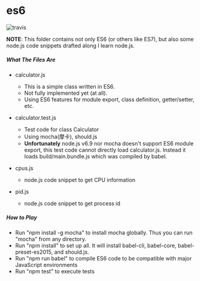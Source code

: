 # es6

![travis](https://api.travis-ci.org/jiafangtao/web_programming.svg?branch=master)

**NOTE**: This folder contains not only ES6 (or others like ES7), but also some node.js code snippets drafted along I learn
node.js.

##### What The Files Are

- calculator.js
	- This is a simple class written in ES6.
	- Not fully implemented yet (at all).
	- Using ES6 features for module export, class definition, getter/setter, etc.

- calculator.test.js
	- Test code for class Calculator
	- Using mocha(摩卡), should.js
	- **Unfortunately** node.js v6.9 nor mocha doesn't support ES6 module export, this test code cannot directly load calculator.js. Instead it loads build/main.bundle.js which was compiled by babel.
	
- cpus.js
	- node.js code snippet to get CPU information

- pid.js
	- node.js code snippet to get process id

##### How to Play

- Run "npm install -g mocha" to install mocha globally. Thus you can run "mocha" from any directory.
- Run "npm install" to set up all. It will install babel-cli, babel-core, babel-preset-es2015, and should.js.
- Run "npm run babel" to compile ES6 code to be compatible with major JavaScript environments
- Run "npm test" to execute tests


